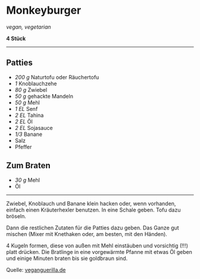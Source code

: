 # Monkeyburger

*vegan, vegetarian*

**4 Stück**

---

## Patties

- *200 g* Naturtofu oder Räuchertofu
- *1* Knoblauchzehe
- *80 g* Zwiebel
- *50 g* gehackte Mandeln
- *50 g* Mehl
- *1 EL* Senf
- *2 EL* Tahina
- *2 EL* Öl
- *2 EL* Sojasauce
- *1/3* Banane
- Salz
- Pfeffer

## Zum Braten

- *30 g* Mehl
- Öl

---

Zwiebel, Knoblauch und Banane klein hacken oder, wenn vorhanden, einfach einen Kräuterhexler benutzen. In eine Schale geben. Tofu dazu bröseln. 

Dann die restlichen Zutaten für die Patties dazu geben. Das Ganze gut mischen (Mixer mit Knethaken oder, am besten, mit den Händen). 

4 Kugeln formen, diese von außen mit Mehl einstäuben und vorsichtig (!!!) platt drücken. Die Bratlinge in eine vorgewärmte Pfanne mit etwas Öl geben und einige Minuten braten bis sie goldbraun sind. 

Quelle: [veganguerilla.de](https://www.veganguerilla.de/monkey-burger/)